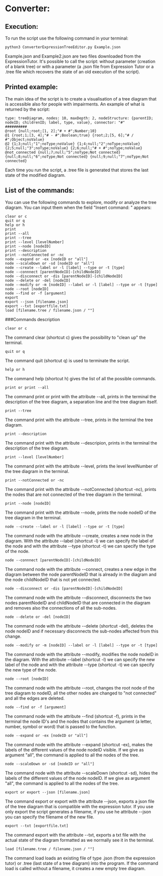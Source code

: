# Converter:
## Execution:
To run the script use the following command in your terminal:
```
python3 ConverterExpressionTreeEditor.py Example.json
```
Example.json and Example2.json are two files downloaded from the ExpressionTutor.
It's possible to call the script: without parameter (creation of a blank tree) or with a parameter (a .json file from 
Expression Tutor or a .tree file which recovers the state of an old execution of the script).

## Printed example:
The main idea of the script is to create a visualisation of a tree diagram that is accessible also for people with
impairments. An example of what is returned by the script:
```
type: treeDiagram, nodes: 10, maxDepth: 2, nodeStructure: {parentID; nodeID; childrenID; label, type, value}, connector: "#"
##########
@root {null;root;[1, 2];"# + #";Number;10}
@1 {root;1;[3, 4];"# - #";Boolean;true} {root;2;[5, 6];"# / #";Object;noValue}
@2 {1;3;null;"1";noType;noValue} {1;4;null;"2";noType;noValue} {2;5;null;"3";noType;noValue} {2;6;null;"# + #";noType;noValue}
@not_connected {null;7;null;"5";noType;Not connected} {null;8;null;"6";noType;Not connected} {null;9;null;"7";noType;Not connected}
```
Each time you run the script, a .tree file is generated that stores the last state of the modified diagram.

## List of the commands:
You can use the following commands to explore, modify or analyze the tree diagram. You can input them when the field 
"Insert command: " appears:
```
clear or c
quit or q
help or h
print
print --all 
print --tree
print --level [levelNumber]
print --node [nodeID]
print --description
print --notConnected or -nc
node --expand or -ex [nodeID or "all"]
node --scaleDown or -sd [nodeID or "all"]
node --create --label or -l [label] --type or -t [type]
node --connnect [parentNodeID]-[childNodeID]
node --disconnect or -dis [parentNodeID]-[childNodeID]
node --delete or -del [nodeID]
node --modify or -m [nodeID] --label or -l [label] --type or -t [type]
node --root [nodeID]
node --find or -f [argument]
export
export --json [filename.json]
export --txt [exportfile.txt]
load [filename.tree / filename.json / ""]
```

###Commands description

```
clear or c
```
The command clear (shortcut c) gives the possibility to "clean up" the terminal.

```
quit or q
`````
The command quit (shortcut q) is used to terminate the script.

```
help or h
```
The command help (shortcut h) gives the list of all the possible commands.

```
print or print --all 
````
The command print or print with the attribute --all, prints in the terminal the description of the tree diagram, a separation line and the tree diagram itself.

```
print --tree
```
The command print with the attribute --tree, prints in the terminal the tree diagram.

```
print --description
````
The command print with the attribute --descripion, prints in the terminal the description of the tree diagram.

```
print --level [levelNumber]
```
The command print with the attribute --level, prints the level levelNumber of the tree diagram in the terminal.

```
print --notConnected or -nc
````
The command print with the attribute --notConnected (shortcut -nc), prints the nodes that are not connected of the tree diagram in the terminal.

```
print --node [nodeID]
```
The command print with the attribute --node, prints the node nodeID of the tree diagram in the terminal.

```
node --create --label or -l [label] --type or -t [type]
````
The command node with the attribute --create, creates a new node in the diagram. With the attribute --label (shortcut -l) we can specify the label of the node and with the attribute --type (shortcut -t) we can specify the type of the node.

```
node --connnect [parentNodeID]-[childNodeID]
```
The command node with the attribute --connect, creates a new edge in the diagram between the node parentNodeID that is already in the diagram and the node childNodeID that is not yet connected.

```
node --disconnect or -dis [parentNodeID]-[childNodeID]
````
The command node with the attribute --disconnect, disconnects the two nodes parentNodeID and childNodeID that are connected in the diagram and removes also the connections of all the sub-nodes.

```
node --delete or -del [nodeID]
```
The command node with the attribute --delete (shortcut -del), deletes the node nodeID and if necessary disconnects the sub-nodes affected from this change.

```
node --modify or -m [nodeID] --label or -l [label] --type or -t [type]
```
The command node with the attribute --modify, modifies the node nodeID in the diagram. With the attribute --label (shortcut -l) we can specify the new label of the node and with the attribute --type (shortcut -t) we can specify the new type of the node.

```
node --root [nodeID]
````
The command node with the attribute --root, changes the root node of the tree diagram to nodeID, all the other nodes are changed to "not connected" and all the edges are deleted.

```
node --find or -f [argument]
```
The command node with the attribute --find (shortcut -f), prints in the terminal the node ID's and the nodes that contains the argument (a letter, number, symbol or word) that is passed to the function.

```
node --expand or -ex [nodeID or "all"]
````
The command node with the attribute --expand (shortcut -ex), makes the labels of the different values of the node nodeID visible. If we give as argument "all", the command is applied to all the nodes of the tree.

```
node --scaleDown or -sd [nodeID or "all"]
```
The command node with the attribute --scaleDown (shortcut -sd), hides the labels of the different values of the node nodeID. If we give as argument "all", the command is applied to all the nodes of the tree.

```
export or export --json [filename.json]
````
The command export or export with the attribute --json, exports a json file of the tree diagram that is compatible with the expression tutor. If you use only export the script generates a filename, if you use he attribute --json you can specify the filename of the new file.

```
export --txt [exportfile.txt]
```
The command export with the attribute --txt, exports a txt file with the actual state of the diagram formatted as we normally see it in the terminal.

```
load [filename.tree / filename.json / ""]
```
The command load loads an existing file of type .json (from the expression tutor) or .tree (last state of a tree diagram) into the program. If the command load is called without a filename, it creates a new empty tree diagram.